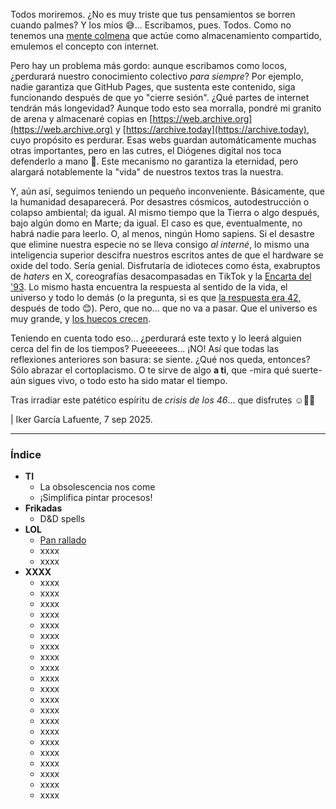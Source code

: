 Todos moriremos. ¿No es muy triste que tus pensamientos se borren cuando palmes? Y los míos 😅... Escribamos, pues. Todos. Como no tenemos una [mente colmena](https://enderverse.fandom.com/wiki/Formics) que actúe como almacenamiento compartido, emulemos el concepto con internet.

Pero hay un problema más gordo: aunque escribamos como locos, ¿perdurará nuestro conocimiento colectivo _para siempre_? Por ejemplo, nadie garantiza que GitHub Pages, que sustenta este contenido, siga funcionando después de que yo "cierre sesión". ¿Qué partes de internet tendrán más longevidad? Aunque todo esto sea morralla, pondré mi granito de arena y almacenaré copias en [https://web.archive.org](https://web.archive.org) y [https://archive.today](https://archive.today), cuyo propósito es perdurar. Esas webs guardan automáticamente muchas otras importantes, pero en las cutres, el Diógenes digital nos toca defenderlo a mano 🥲. Este mecanismo no garantiza la eternidad, pero alargará notablemente la "vida" de nuestros textos tras la nuestra.

Y, aún así, seguimos teniendo un pequeño inconveniente. Básicamente, que la humanidad desaparecerá. Por desastres cósmicos, autodestrucción o colapso ambiental; da igual. Al mismo tiempo que la Tierra o algo después, bajo algún domo en Marte; da igual. El caso es que, eventualmente, no habrá nadie para leerlo. O, al menos, ningún Homo sapiens. Si el desastre que elimine nuestra especie no se lleva consigo _al interné_, lo mismo una inteligencia superior descifra nuestros escritos antes de que el hardware se oxide del todo. Sería genial. Disfrutaría de idioteces como ésta, exabruptos de _haters_ en X, coreografías desacompasadas en TikTok y la [Encarta del '93](https://archive.org/details/ENCARTA_93). Lo mismo hasta encuentra la respuesta al sentido de la vida, el universo y todo lo demás (o la pregunta, si es que [la respuesta era 42](https://es.wikipedia.org/wiki/El_sentido_de_la_vida,_el_universo_y_todo_lo_dem%C3%A1s), después de todo 😊). Pero, que no... que no va a pasar. Que el universo es muy grande, y [los huecos crecen](https://www.sea-astronomia.es/glosario/expansion-del-universo).

Teniendo en cuenta todo eso... ¿perdurará este texto y lo leerá alguien cerca del fin de los tiempos? Pueeeeees... ¡NO! Así que todas las reflexiones anteriores son basura: se siente. ¿Qué nos queda, entonces? Sólo abrazar el cortoplacismo. O te sirve de algo **a ti**, que -mira qué suerte- aún sigues vivo, o todo esto ha sido matar el tiempo.

Tras irradiar este patético espíritu de _crisis de los 46_... que disfrutes ☺️💃🏼

| Iker García Lafuente, 7 sep 2025.

---

### Índice

- **TI**
  - La obsolescencia nos come
  - ¡Simplifica pintar procesos!
- **Frikadas**
  - D&D spells
- **LOL**
  - [Pan rallado](https://ikergl.github.io/pan_rallado.html)
  - xxxx
  - xxxx
- **XXXX**
  - xxxx
  - xxxx
  - xxxx
  - xxxx
  - xxxx
  - xxxx
  - xxxx
  - xxxx
  - xxxx
  - xxxx
  - xxxx
  - xxxx
  - xxxx
  - xxxx
  - xxxx
  - xxxx
  - xxxx
  - xxxx
  - xxxx
  - xxxx
  - xxxx
